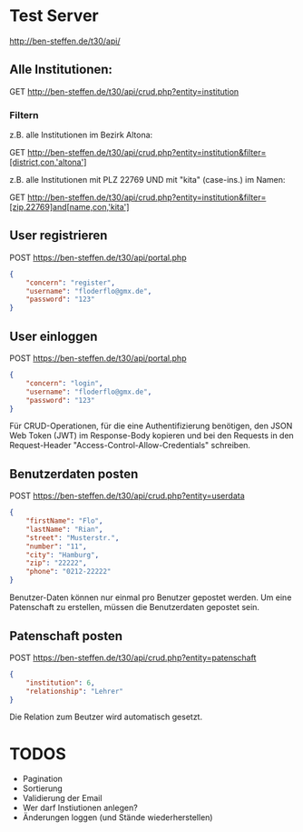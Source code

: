 # Test Server

http://ben-steffen.de/t30/api/

## Alle Institutionen:

GET http://ben-steffen.de/t30/api/crud.php?entity=institution

### Filtern

z.B. alle Institutionen im Bezirk Altona:

GET http://ben-steffen.de/t30/api/crud.php?entity=institution&filter=[district,con,'altona']

z.B. alle Institutionen mit PLZ 22769 UND mit "kita" (case-ins.) im Namen:

GET http://ben-steffen.de/t30/api/crud.php?entity=institution&filter=[zip,22769]and[name,con,'kita']

## User registrieren

POST https://ben-steffen.de/t30/api/portal.php

``` json
{
	"concern": "register",
	"username": "floderflo@gmx.de",
	"password": "123"
}
```
## User einloggen

POST https://ben-steffen.de/t30/api/portal.php

``` json
{
	"concern": "login",
	"username": "floderflo@gmx.de",
	"password": "123"
}
```

Für CRUD-Operationen, für die eine Authentifizierung benötigen, den JSON Web Token (JWT) im Response-Body kopieren und bei den Requests in den Request-Header "Access-Control-Allow-Credentials" schreiben.

## Benutzerdaten posten

POST https://ben-steffen.de/t30/api/crud.php?entity=userdata

``` json
{
	"firstName": "Flo",
	"lastName": "Rian",
	"street": "Musterstr.",
	"number": "11",
	"city": "Hamburg",
	"zip": "22222",
	"phone": "0212-22222"
}
```

Benutzer-Daten können nur einmal pro Benutzer gepostet werden. Um eine Patenschaft zu erstellen, müssen die Benutzerdaten gepostet sein.

## Patenschaft posten

POST https://ben-steffen.de/t30/api/crud.php?entity=patenschaft

``` json
{
	"institution": 6,
	"relationship": "Lehrer"
}
```
Die Relation zum Beutzer wird automatisch gesetzt.

# TODOS

 * Pagination
 * Sortierung
 * Validierung der Email
 * Wer darf Instiutionen anlegen?
 * Änderungen loggen (und Stände wiederherstellen)
